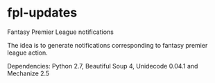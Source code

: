# fpl-updates
Fantasy Premier League notifications

The idea is to generate notifications corresponding to fantasy premier league action.

Dependencies: Python 2.7, Beautiful Soup 4, Unidecode 0.04.1 and Mechanize 2.5
